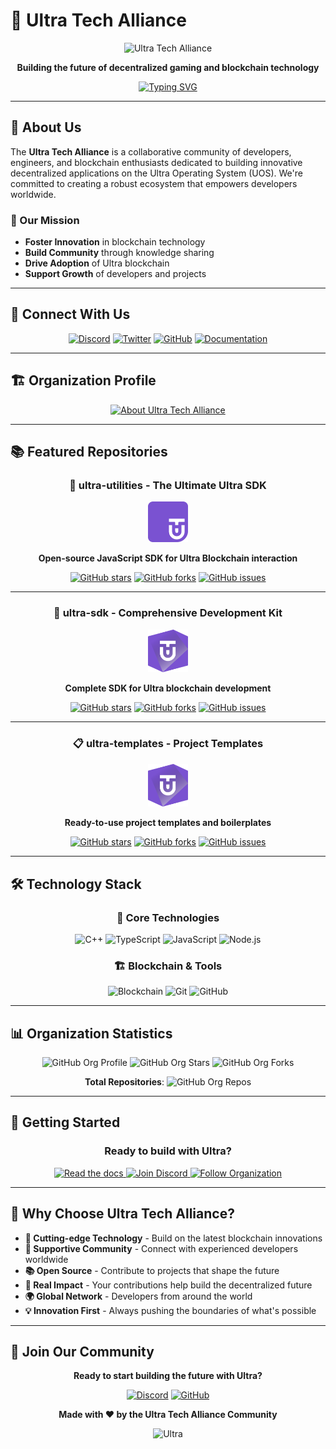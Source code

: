 # 🚀 Ultra Tech Alliance

<div align="center">

![Ultra Tech Alliance](https://img.shields.io/badge/Ultra_Tech_Alliance-7A52D1?style=for-the-badge&logo=github&logoColor=white)

**Building the future of decentralized gaming and blockchain technology**

[![Typing SVG](https://readme-typing-svg.demolab.com?font=Inter&duration=2000&pause=500&color=7A52D1&multiline=true&width=400&lines=Just+use+Ultra!;Building+the+future;Together+we+innovate)](https://git.io/typing-svg)

</div>

---

## 🌟 About Us

The **Ultra Tech Alliance** is a collaborative community of developers, engineers, and blockchain enthusiasts dedicated to building innovative decentralized applications on the Ultra Operating System (UOS). We're committed to creating a robust ecosystem that empowers developers worldwide.

### 🎯 Our Mission
- **Foster Innovation** in blockchain technology
- **Build Community** through knowledge sharing
- **Drive Adoption** of Ultra blockchain
- **Support Growth** of developers and projects

---

## 🔗 Connect With Us

<div align="center">

[![Discord](https://img.shields.io/badge/Discord-5865F2?style=for-the-badge&logo=discord&logoColor=white)](https://discord.gg/f6jAEzP8Dm)
[![Twitter](https://img.shields.io/badge/Twitter-1DA1F2?style=for-the-badge&logo=twitter&logoColor=white)](https://x.com/Ultra_TimesEN)
[![GitHub](https://img.shields.io/badge/GitHub-181717?style=for-the-badge&logo=github&logoColor=white)](https://github.com/ultra-alliance)
[![Documentation](https://img.shields.io/badge/Documentation-7A52D1?style=for-the-badge&logo=read-the-docs&logoColor=white)](https://docs.ultra.io/blockchain/#/)

</div>

---

## 🏗️ Organization Profile

<div align="center">

<a href='https://github.com/ultra-alliance/.github/blob/main/README.md' target="_blank">
  <img alt='About Ultra Tech Alliance' src='https://img.shields.io/badge/About_Ultra_Tech_Alliance-7A52D1?style=for-the-badge&logo=github&logoColor=white&labelColor=FFFFFF&color=7A52D1'/>
</a>

</div>

---

## 📚 Featured Repositories

<div align="center">

### 🚀 **ultra-utilities** - The Ultimate Ultra SDK

<a href="https://github.com/ultra-alliance/ultra-utilities/blob/main">
  <img src="https://github.com/ultra-alliance/.github/blob/main/assets/uta-utilities-purple.png" width="64" alt="ultra-utilities">
</a>

**Open-source JavaScript SDK for Ultra Blockchain interaction**

[![GitHub stars](https://img.shields.io/github/stars/ultra-alliance/ultra-utilities?style=social)](https://github.com/ultra-alliance/ultra-utilities)
[![GitHub forks](https://img.shields.io/github/forks/ultra-alliance/ultra-utilities?style=social)](https://github.com/ultra-alliance/ultra-utilities)
[![GitHub issues](https://img.shields.io/github/issues/ultra-alliance/ultra-utilities)](https://github.com/ultra-alliance/ultra-utilities/issues)

---

### 🔧 **ultra-sdk** - Comprehensive Development Kit

<a href="https://github.com/ultra-alliance/ultra-sdk">
  <img src="https://github.com/ultra-alliance/.github/blob/main/assets/uta-logo-purple.png" width="64" alt="ultra-sdk">
</a>

**Complete SDK for Ultra blockchain development**

[![GitHub stars](https://img.shields.io/github/stars/ultra-alliance/ultra-sdk?style=social)](https://github.com/ultra-alliance/ultra-sdk)
[![GitHub forks](https://img.shields.io/github/forks/ultra-alliance/ultra-sdk?style=social)](https://github.com/ultra-alliance/ultra-sdk)
[![GitHub issues](https://img.shields.io/github/issues/ultra-alliance/ultra-sdk)](https://github.com/ultra-alliance/ultra-sdk/issues)

---

### 📋 **ultra-templates** - Project Templates

<a href="https://github.com/ultra-alliance/ultra-templates">
  <img src="https://github.com/ultra-alliance/.github/blob/main/assets/uta-logo-purple.png" width="64" alt="ultra-templates">
</a>

**Ready-to-use project templates and boilerplates**

[![GitHub stars](https://img.shields.io/github/stars/ultra-alliance/ultra-templates?style=social)](https://github.com/ultra-alliance/ultra-templates)
[![GitHub forks](https://img.shields.io/github/forks/ultra-alliance/ultra-templates?style=social)](https://github.com/ultra-alliance/ultra-templates)
[![GitHub issues](https://img.shields.io/github/issues/ultra-alliance/ultra-templates)](https://github.com/ultra-alliance/ultra-templates/issues)

</div>

---

## 🛠️ Technology Stack

<div align="center">

### 🔧 Core Technologies
![C++](https://img.shields.io/badge/C++-00599C?style=for-the-badge&logo=c%2B%2B&logoColor=white)
![TypeScript](https://img.shields.io/badge/TypeScript-007ACC?style=for-the-badge&logo=typescript&logoColor=white)
![JavaScript](https://img.shields.io/badge/JavaScript-F7DF1E?style=for-the-badge&logo=javascript&logoColor=black)
![Node.js](https://img.shields.io/badge/Node.js-339933?style=for-the-badge&logo=nodedotjs&logoColor=white)

### 🏗️ Blockchain & Tools
![Blockchain](https://img.shields.io/badge/Blockchain-000000?style=for-the-badge&logo=ethereum&logoColor=white)
![Git](https://img.shields.io/badge/Git-F05032?style=for-the-badge&logo=git&logoColor=white)
![GitHub](https://img.shields.io/badge/GitHub-181717?style=for-the-badge&logo=github&logoColor=white)

</div>

---

## 📊 Organization Statistics

<div align="center">

![GitHub Org Profile](https://img.shields.io/github/followers/ultra-alliance?style=social)
![GitHub Org Stars](https://img.shields.io/github/stars/ultra-alliance?style=social)
![GitHub Org Forks](https://img.shields.io/github/forks/ultra-alliance?style=social)

**Total Repositories**: ![GitHub Org Repos](https://img.shields.io/github/repo-size/ultra-alliance/.github)

</div>

---

## 🚀 Getting Started

<div align="center">

### Ready to build with Ultra?

<a href="https://docs.ultra.io/blockchain/#/" target="_blank">
  <img alt="Read the docs" src="https://img.shields.io/badge/Read_the_Docs-7A52D1?style=for-the-badge&logo=read-the-docs&logoColor=white"/>
</a>

<a href="https://discord.gg/f6jAEzP8Dm" target="_blank">
  <img alt="Join Discord" src="https://img.shields.io/badge/Join_Discord-5865F2?style=for-the-badge&logo=discord&logoColor=white"/>
</a>

<a href="https://github.com/ultra-alliance" target="_blank">
  <img alt="Follow Organization" src="https://img.shields.io/badge/Follow_Organization-181717?style=for-the-badge&logo=github&logoColor=white"/>
</a>

</div>

---

## 🌟 Why Choose Ultra Tech Alliance?

- **🚀 Cutting-edge Technology** - Build on the latest blockchain innovations
- **🤝 Supportive Community** - Connect with experienced developers worldwide
- **📚 Open Source** - Contribute to projects that shape the future
- **🎯 Real Impact** - Your contributions help build the decentralized future
- **🌍 Global Network** - Developers from around the world
- **💡 Innovation First** - Always pushing the boundaries of what's possible

---

## 🎉 Join Our Community

<div align="center">

**Ready to start building the future with Ultra?**

[![Discord](https://img.shields.io/badge/Join_Discord_Community-5865F2?style=for-the-badge&logo=discord&logoColor=white)](https://discord.gg/f6jAEzP8Dm)
[![GitHub](https://img.shields.io/badge/Follow_on_GitHub-181717?style=for-the-badge&logo=github&logoColor=white)](https://github.com/ultra-alliance)

**Made with ❤️ by the Ultra Tech Alliance Community**

![Ultra](https://img.shields.io/badge/Ultra-7A52D1?style=for-the-badge&logo=github&logoColor=white)

</div>

